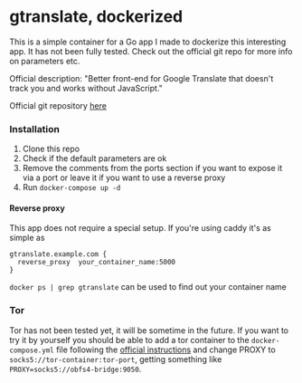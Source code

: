# gtranslate, dockerized

This is a simple container for a Go app I made to dockerize this interesting app. It has not been fully tested. Check out the official git repo for more info on parameters etc.

Official description: "Better front-end for Google Translate that doesn't track you and works without JavaScript."

Official git repository [here](https://git.sr.ht/~yerinalexey/gtranslate)

### Installation

1. Clone this repo
2. Check if the default parameters are ok
3. Remove the comments from the ports section if you want to expose it via a port or leave it if you want to use a reverse proxy 
4. Run `docker-compose up -d`

#### Reverse proxy
This app does not require a special setup. If you're using caddy it's as simple as 

```
gtranslate.example.com {
  reverse_proxy  your_container_name:5000
}
```

`docker ps | grep gtranslate` can be used to find out your container name

### Tor

Tor has not been tested yet, it will be sometime in the future. If you want to try it by yourself you should be able to add a tor container to the  `docker-compose.yml` file following the [official instructions](https://community.torproject.org/relay/setup/bridge/docker/) and change PROXY to `socks5://tor-container:tor-port`, getting something like `PROXY=socks5://obfs4-bridge:9050`.
